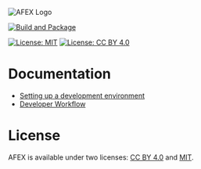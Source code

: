 ![AFEX Logo](Documentation/Logo.png)

[![Build and Package](https://github.com/xoorath/afex/actions/workflows/Build-and-Package.yml/badge.svg?event=workflow_dispatch)](https://github.com/xoorath/afex/actions/workflows/Build-and-Package.yml)

[![License: MIT](https://img.shields.io/badge/License-MIT-yellow.svg)](https://opensource.org/licenses/MIT) [![License: CC BY 4.0](https://img.shields.io/badge/License-CC_BY_4.0-lightgrey.svg)](https://creativecommons.org/licenses/by/4.0/)


# Documentation

* [Setting up a development environment](./Documentation/SetupDevEnv.md)
* [Developer Workflow](./Documentation/DevWorkflow.md)

# License

AFEX is available under two licenses: [CC BY 4.0](./Documentation/License.CC%20BY%204.0.md) and [MIT](./Documentation/License.MIT.md).
